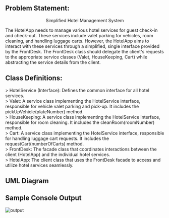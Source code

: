 ## Problem Statement:

<p align=center>Simplified Hotel Management System</p>

The HotelApp needs to manage various hotel services for guest check-in and check-out. These services include valet parking for vehicles, room cleaning, and handling luggage carts. However, the HotelApp aims to interact with these services through a simplified, single interface provided by the FrontDesk. The FrontDesk class should delegate the client's requests to the appropriate service classes (Valet, HouseKeeping, Cart) while abstracting the service details from the client.

## Class Definitions:
\> HotelService (Interface): Defines the common interface for all hotel services.
<br>
\> Valet: A service class implementing the HotelService interface, responsible for vehicle valet parking and pick-up. It includes the pickUpVehicle(plateNumber) method.
<br>
\> HouseKeeping: A service class implementing the HotelService interface, responsible for room cleaning. It includes the cleanRoom(roomNumber) method.
<br>
\> Cart: A service class implementing the HotelService interface, responsible for handling luggage cart requests. It includes the requestCart(numberOfCarts) method.
<br>
\> FrontDesk: The facade class that coordinates interactions between the client (HotelApp) and the individual hotel services.
<br>
\> HotelApp: The client class that uses the FrontDesk facade to access and utilize hotel services seamlessly.

## UML Diagram

## Sample Console Output
![output](https://github.com/mfulo/facadePattern/assets/142382665/97f79072-f769-45e6-a537-72d133807973)
